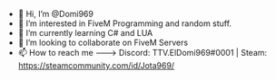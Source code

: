 - 👋 Hi, I’m @Domi969
- 👀 I’m interested in FiveM Programming and random stuff.
- 🌱 I’m currently learning C# and LUA
- 💞️ I’m looking to collaborate on FiveM Servers
- 📫 How to reach me ---> Discord: TTV.ElDomi969#0001 | Steam: https://steamcommunity.com/id/Jota969/

<!---
Jota969/Jota969 is a ✨ special ✨ repository because its `README.md` (this file) appears on your GitHub profile.
You can click the Preview link to take a look at your changes.
--->
